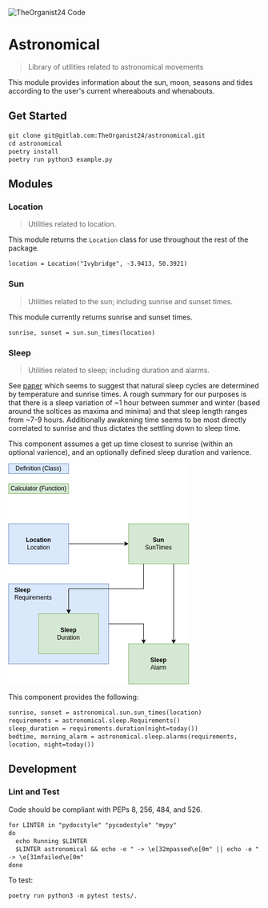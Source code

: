 ![TheOrganist24 Code](https://hosted.courtman.me.uk/img/logos/theorganist24_banner_code.png "TheOrganist24 Code")

# Astronomical
> Library of utilities related to astronomical movements

This module provides information about the sun, moon, seasons and tides according to the user's current whereabouts and whenabouts.

## Get Started
```
git clone git@gitlab.com:TheOrganist24/astronomical.git
cd astronomical
poetry install
poetry run python3 example.py
```

## Modules
### Location
> Utilities related to location.

This module returns the `Location` class for use throughout the rest of the package.
```
location = Location("Ivybridge", -3.9413, 50.3921)
```

### Sun
> Utilities related to the sun; including sunrise and sunset times.

This module currently returns sunrise and sunset times.
```
sunrise, sunset = sun.sun_times(location)
```

### Sleep
> Utilities related to sleep; including duration and alarms.

See [paper](https://www.ncbi.nlm.nih.gov/pmc/articles/PMC4720388/) which seems to suggest that natural sleep cycles are determined by temperature and sunrise times.  A rough summary for our purposes is that there is a sleep variation of ~1 hour between summer and winter (based around the soltices as maxima and minima) and that sleep length ranges from ~7-9 hours.  Additionally awakening time seems to be most directly correlated to sunrise and thus dictates the settling down to sleep time.

This component assumes a get up time closest to sunrise (within an optional varience), and an optionally defined sleep duration and varience.

![Sleep Flow](img/sleep_flow.png "Sleep Flow")

This component provides the following:
```
sunrise, sunset = astronomical.sun.sun_times(location)
requirements = astronomical.sleep.Requirements()
sleep_duration = requirements.duration(night=today())
bedtime, morning_alarm = astronomical.sleep.alarms(requirements, location, night=today())
```


## Development
### Lint and Test
Code should be compliant with PEPs 8, 256, 484, and 526.
```
for LINTER in "pydocstyle" "pycodestyle" "mypy"
do 
  echo Running $LINTER
  $LINTER astronomical && echo -e " -> \e[32mpassed\e[0m" || echo -e " -> \e[31mfailed\e[0m"
done
```

To test:
```
poetry run python3 -m pytest tests/.
```
